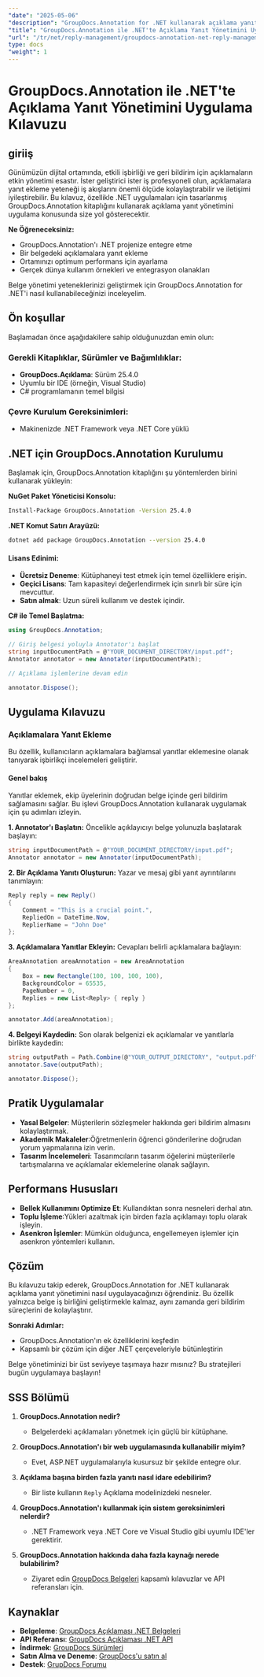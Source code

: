 ```yaml
---
"date": "2025-05-06"
"description": "GroupDocs.Annotation for .NET kullanarak açıklama yanıtlarını etkili bir şekilde nasıl yöneteceğinizi öğrenin. Bu kılavuz, entegrasyonu, yanıt eklemeyi ve pratik kullanım durumlarını kapsar."
"title": "GroupDocs.Annotation ile .NET'te Açıklama Yanıt Yönetimini Uygulama Kılavuzu"
"url": "/tr/net/reply-management/groupdocs-annotation-net-reply-management-guide/"
type: docs
"weight": 1
---
```


# GroupDocs.Annotation ile .NET'te Açıklama Yanıt Yönetimini Uygulama Kılavuzu

## giriiş

Günümüzün dijital ortamında, etkili işbirliği ve geri bildirim için açıklamaların etkin yönetimi esastır. İster geliştirici ister iş profesyoneli olun, açıklamalara yanıt ekleme yeteneği iş akışlarını önemli ölçüde kolaylaştırabilir ve iletişimi iyileştirebilir. Bu kılavuz, özellikle .NET uygulamaları için tasarlanmış GroupDocs.Annotation kitaplığını kullanarak açıklama yanıt yönetimini uygulama konusunda size yol gösterecektir.

**Ne Öğreneceksiniz:**
- GroupDocs.Annotation'ı .NET projenize entegre etme
- Bir belgedeki açıklamalara yanıt ekleme
- Ortamınızı optimum performans için ayarlama
- Gerçek dünya kullanım örnekleri ve entegrasyon olanakları

Belge yönetimi yeteneklerinizi geliştirmek için GroupDocs.Annotation for .NET'i nasıl kullanabileceğinizi inceleyelim.

## Ön koşullar

Başlamadan önce aşağıdakilere sahip olduğunuzdan emin olun:

### Gerekli Kitaplıklar, Sürümler ve Bağımlılıklar:
- **GroupDocs.Açıklama**: Sürüm 25.4.0
- Uyumlu bir IDE (örneğin, Visual Studio)
- C# programlamanın temel bilgisi

### Çevre Kurulum Gereksinimleri:
- Makinenizde .NET Framework veya .NET Core yüklü

## .NET için GroupDocs.Annotation Kurulumu

Başlamak için, GroupDocs.Annotation kitaplığını şu yöntemlerden birini kullanarak yükleyin:

**NuGet Paket Yöneticisi Konsolu:**
```bash
Install-Package GroupDocs.Annotation -Version 25.4.0
```

**.NET Komut Satırı Arayüzü:**
```bash
dotnet add package GroupDocs.Annotation --version 25.4.0
```

#### Lisans Edinimi:
- **Ücretsiz Deneme**: Kütüphaneyi test etmek için temel özelliklere erişin.
- **Geçici Lisans**: Tam kapasiteyi değerlendirmek için sınırlı bir süre için mevcuttur.
- **Satın almak**: Uzun süreli kullanım ve destek içindir.

**C# ile Temel Başlatma:**
```csharp
using GroupDocs.Annotation;

// Giriş belgesi yoluyla Annotator'ı başlat
string inputDocumentPath = @"YOUR_DOCUMENT_DIRECTORY/input.pdf";
Annotator annotator = new Annotator(inputDocumentPath);

// Açıklama işlemlerine devam edin

annotator.Dispose();
```

## Uygulama Kılavuzu

### Açıklamalara Yanıt Ekleme

Bu özellik, kullanıcıların açıklamalara bağlamsal yanıtlar eklemesine olanak tanıyarak işbirlikçi incelemeleri geliştirir.

#### Genel bakış
Yanıtlar eklemek, ekip üyelerinin doğrudan belge içinde geri bildirim sağlamasını sağlar. Bu işlevi GroupDocs.Annotation kullanarak uygulamak için şu adımları izleyin.

**1. Annotator'ı Başlatın:**
Öncelikle açıklayıcıyı belge yolunuzla başlatarak başlayın:
```csharp
string inputDocumentPath = @"YOUR_DOCUMENT_DIRECTORY/input.pdf";
Annotator annotator = new Annotator(inputDocumentPath);
```

**2. Bir Açıklama Yanıtı Oluşturun:**
Yazar ve mesaj gibi yanıt ayrıntılarını tanımlayın:
```csharp
Reply reply = new Reply()
{
    Comment = "This is a crucial point.",
    RepliedOn = DateTime.Now,
    ReplierName = "John Doe"
};
```

**3. Açıklamalara Yanıtlar Ekleyin:**
Cevapları belirli açıklamalara bağlayın:
```csharp
AreaAnnotation areaAnnotation = new AreaAnnotation
{
    Box = new Rectangle(100, 100, 100, 100),
    BackgroundColor = 65535,
    PageNumber = 0,
    Replies = new List<Reply> { reply }
};

annotator.Add(areaAnnotation);
```

**4. Belgeyi Kaydedin:**
Son olarak belgenizi ek açıklamalar ve yanıtlarla birlikte kaydedin:
```csharp
string outputPath = Path.Combine(@"YOUR_OUTPUT_DIRECTORY", "output.pdf");
annotator.Save(outputPath);

annotator.Dispose();
```

## Pratik Uygulamalar

- **Yasal Belgeler**: Müşterilerin sözleşmeler hakkında geri bildirim almasını kolaylaştırmak.
- **Akademik Makaleler**:Öğretmenlerin öğrenci gönderilerine doğrudan yorum yapmalarına izin verin.
- **Tasarım İncelemeleri**: Tasarımcıların tasarım öğelerini müşterilerle tartışmalarına ve açıklamalar eklemelerine olanak sağlayın.

## Performans Hususları

- **Bellek Kullanımını Optimize Et**: Kullandıktan sonra nesneleri derhal atın.
- **Toplu İşleme**:Yükleri azaltmak için birden fazla açıklamayı toplu olarak işleyin.
- **Asenkron İşlemler**: Mümkün olduğunca, engellemeyen işlemler için asenkron yöntemleri kullanın.

## Çözüm

Bu kılavuzu takip ederek, GroupDocs.Annotation for .NET kullanarak açıklama yanıt yönetimini nasıl uygulayacağınızı öğrendiniz. Bu özellik yalnızca belge iş birliğini geliştirmekle kalmaz, aynı zamanda geri bildirim süreçlerini de kolaylaştırır.

**Sonraki Adımlar:**
- GroupDocs.Annotation'ın ek özelliklerini keşfedin
- Kapsamlı bir çözüm için diğer .NET çerçeveleriyle bütünleştirin

Belge yönetiminizi bir üst seviyeye taşımaya hazır mısınız? Bu stratejileri bugün uygulamaya başlayın!

## SSS Bölümü

1. **GroupDocs.Annotation nedir?**
   - Belgelerdeki açıklamaları yönetmek için güçlü bir kütüphane.

2. **GroupDocs.Annotation'ı bir web uygulamasında kullanabilir miyim?**
   - Evet, ASP.NET uygulamalarıyla kusursuz bir şekilde entegre olur.

3. **Açıklama başına birden fazla yanıtı nasıl idare edebilirim?**
   - Bir liste kullanın `Reply` Açıklama modelinizdeki nesneler.

4. **GroupDocs.Annotation'ı kullanmak için sistem gereksinimleri nelerdir?**
   - .NET Framework veya .NET Core ve Visual Studio gibi uyumlu IDE'ler gerektirir.

5. **GroupDocs.Annotation hakkında daha fazla kaynağı nerede bulabilirim?**
   - Ziyaret edin [GroupDocs Belgeleri](https://docs.groupdocs.com/annotation/net/) kapsamlı kılavuzlar ve API referansları için.

## Kaynaklar

- **Belgeleme**: [GroupDocs Açıklaması .NET Belgeleri](https://docs.groupdocs.com/annotation/net/)
- **API Referansı**: [GroupDocs Açıklaması .NET API](https://reference.groupdocs.com/annotation/net/)
- **İndirmek**: [GroupDocs Sürümleri](https://releases.groupdocs.com/annotation/net/)
- **Satın Alma ve Deneme**: [GroupDocs'u satın al](https://purchase.groupdocs.com/buy)
- **Destek**: [GrupDocs Forumu](https://forum.groupdocs.com/c/annotation/)
